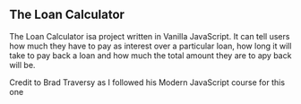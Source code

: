 ## The Loan Calculator

The Loan Calculator isa project written in Vanilla JavaScript. It can tell users how much they have to pay as interest over a particular loan, how long it will take to pay back a loan and how much the total amount they are to apy back will be.

Credit to Brad Traversy as I followed his Modern JavaScript course for this one
